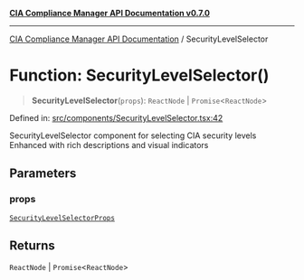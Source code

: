 [**CIA Compliance Manager API Documentation v0.7.0**](../README.md)

***

[CIA Compliance Manager API Documentation](../globals.md) / SecurityLevelSelector

# Function: SecurityLevelSelector()

> **SecurityLevelSelector**(`props`): `ReactNode` \| `Promise`\<`ReactNode`\>

Defined in: [src/components/SecurityLevelSelector.tsx:42](https://github.com/Hack23/cia-compliance-manager/blob/main/src/components/SecurityLevelSelector.tsx#L42)

SecurityLevelSelector component for selecting CIA security levels
Enhanced with rich descriptions and visual indicators

## Parameters

### props

[`SecurityLevelSelectorProps`](../interfaces/SecurityLevelSelectorProps.md)

## Returns

`ReactNode` \| `Promise`\<`ReactNode`\>

